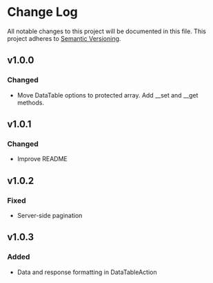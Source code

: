 # Change Log
All notable changes to this project will be documented in this file.
This project adheres to [Semantic Versioning](http://semver.org/).

## v1.0.0
### Changed 
- Move DataTable options to protected array. Add __set and __get methods.

## v1.0.1
### Changed
- Improve README


## v1.0.2
### Fixed
- Server-side pagination


## v1.0.3
### Added
- Data and response formatting in DataTableAction
